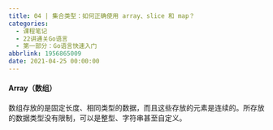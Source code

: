 ```yaml
---
title: 04 | 集合类型：如何正确使用 array、slice 和 map？
categories:
  - 课程笔记
  - 22讲通关Go语言
  - 第一部分：Go语言快速入门
abbrlink: 1956865009
date: 2021-04-25 00:00:00
---
```


#### Array（数组）

数组存放的是固定长度、相同类型的数据，而且这些存放的元素是连续的。所存放的数据类型没有限制，可以是整型、字符串甚至自定义。
